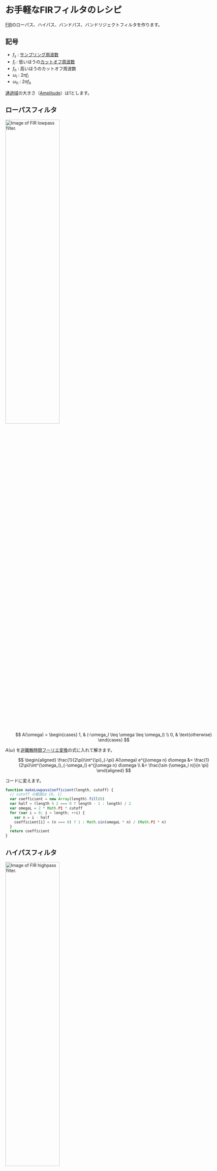 <style>
body {
  max-width: 704px;
  margin: auto;
  padding: 32px 8px;
}

img {
  width: 50%;
}

code {
  overflow-x: scroll;
  overflow-y: hidden;
  white-space: pre;
}

.katex {
  font-size: 1.3em !important;
}
</style>

# お手軽なFIRフィルタのレシピ
[FIR](https://en.wikipedia.org/wiki/Finite_impulse_response)のローパス、ハイパス、バンドパス、バンドリジェクトフィルタを作ります。

## 記号

- $f_{s}$ : [サンプリング周波数](https://en.wikipedia.org/wiki/Sampling_(signal_processing)#Sampling_rate)
- $f_l$ : 低いほうの[カットオフ周波数](https://en.wikipedia.org/wiki/Cutoff_frequency)
- $f_h$ : 高いほうのカットオフ周波数
- $\omega_l$ : $2 \pi f_l$
- $\omega_h$ : $2 \pi f_h$

[通過域](https://en.wikipedia.org/wiki/Passband)の大きさ（[Amplitude](https://en.wikipedia.org/wiki/Amplitude)）は1とします。

## ローパスフィルタ
![Image of FIR lowpass filter.](./img/basics/fir_filter_lowpass.png)

$$
A(\omega) =
\begin{cases}
1, & (-\omega_l \leq \omega \leq \omega_l) \\
0, & \text{otherwise}
\end{cases}
$$

$A(\omega)$ を[逆離散時間フーリエ変換](https://en.wikipedia.org/wiki/Discrete-time_Fourier_transform)の式に入れて解きます。

$$
\begin{aligned}
\frac{1}{2\pi}\int^{\pi}_{-\pi} A(\omega) e^{j\omega n} d\omega
&= \frac{1}{2\pi}\int^{\omega_l}_{-\omega_l} e^{j\omega n} d\omega \\
&= \frac{\sin (\omega_l n)}{n \pi}
\end{aligned}
$$

コードに変えます。

```javascript
function makeLowpassCoefficient(length, cutoff) {
  // cutoff の範囲は [0, 1]
  var coefficient = new Array(length).fill(0)
  var half = (length % 2 === 0 ? length - 1 : length) / 2
  var omegaL = 2 * Math.PI * cutoff
  for (var i = 0; i < length; ++i) {
    var n = i - half
    coefficient[i] = (n === 0) ? 1 : Math.sin(omegaL * n) / (Math.PI * n)
  }
  return coefficient
}
```

## ハイパスフィルタ
![Image of FIR highpass filter.](./img/basics/fir_filter_highpass.png)

$$
A(\omega) =
\begin{cases}
1, & (-\omega_s \leq \omega \leq -\omega_h) \\
1, & (\omega_h \leq \omega \leq \omega_s) \\
0, & \text{otherwise}
\end{cases}
$$

$A(\omega)$ を逆離散時間フーリエ変換の式に入れて解きます。

$$
\begin{aligned}
\frac{1}{2\pi}\int^{\pi}_{-\pi} A(\omega) e^{j\omega n} d\omega
&= \frac{1}{2\pi} \biggl ( \int^{-\omega_h}_{-\pi} e^{j\omega n} d\omega
 + \int^{\pi}_{\omega_h} e^{j\omega n} d\omega \biggr ) \\
&= {{\sin \left(n\,\pi\right)}\over{n\,\pi}}-{{\sin \left(\omega_h\,n\right)}\over{n\,\pi}}
\end{aligned}
$$

コードに変えます。

```javascript
function makeHighpassCoefficient(length, cutoff) {
  // cutoff の範囲は [0, 1]
  var coefficient = new Array(length).fill(0)
  var half = (length % 2 === 0 ? length - 1 : length) / 2
  var omegaH = 2 * Math.PI * cutoff
  for (var i = 0; i < length; ++i) {
    var n = i - half
    coefficient[i] = (n === 0)
      ? 1
      : (Math.sin(Math.PI * n) - Math.sin(omegaH * n)) / (Math.PI * n)
  return coefficient
}
```

## バンドパスフィルタ
![Image of FIR bandpass filter.](./img/basics/fir_filter_bandpass.png)

$$
A(\omega) =
\begin{cases}
1, & (-\omega_h \leq \omega \leq -\omega_l) \\
1, & (\omega_l \leq \omega \leq \omega_h) \\
0, & \text{otherwise}
\end{cases}
$$

$A(\omega)$ を逆離散時間フーリエ変換の式に入れて解きます。

$$
\begin{aligned}
\frac{1}{2\pi}\int^{\pi}_{-\pi} A(\omega) e^{j\omega n} d\omega
&= \frac{1}{2\pi} \biggl ( \int^{-\omega_l}_{-\omega_h} e^{j\omega n} d\omega
 + \int^{\omega_h}_{\omega_l} e^{j\omega n} d\omega \biggr ) \\
&= {{\sin \left(\omega_h\,n\right)}\over{n\,\pi}}-{{\sin \left(\omega_l\,n\right)}\over{n\,\pi}}
\end{aligned}
$$

コードに変えます。

```javascript
function makeBandpassCoefficient(length, low, high) {
  // low, high の範囲は [0, 1]
  var coefficient = new Array(length).fill(0)
  var half = (length % 2 === 0 ? length - 1 : length) / 2
  var twoPi = 2 * Math.PI
  var omegaL = twoPi * low
  var omegaH = twoPi * high
  for (var i = 0; i < length; ++i) {
    var n = i - half
    coefficient[i] = (n === 0)
      ? 1
      : (Math.sin(omegaH * n) - Math.sin(omegaL * n)) / (Math.PI * n)
  return coefficient
}
```

## バンドリジェクトフィルタ
バンドストップフィルタとも呼ばれるようです。

![Image of FIR bandreject filter.](./img/basics/fir_filter_bandreject.png)

$$
A(\omega) =
\begin{cases}
1, &  (-\omega_s \leq \omega \leq -\omega_h) \\
1, & (-\omega_l \leq \omega \leq \omega_l) \\
1, & (\omega_h \leq \omega \leq \omega_s) \\
0, & \text{otherwise}
\end{cases}
$$

$A(\omega)$ を逆離散時間フーリエ変換の式に入れて解きます。

$$
\begin{aligned}
\frac{1}{2\pi}\int^{\pi}_{-\pi} A(\omega) e^{j\omega n} d\omega
&= \frac{1}{2\pi} \biggl ( \int^{-\omega_h}_{-\pi} e^{j\omega n} d\omega
 + \int^{\omega_l}_{-\omega_l} e^{j\omega n} d\omega
 + \int^{\pi}_{\omega_h} e^{j\omega n} d\omega \biggr ) \\
&= {{\sin \left(n\,\pi\right)}\over{n\,\pi}}+{{\sin \left(\omega_l\,n\right)}\over{n\,\pi}}-{{\sin \left(\omega_h\,n\right)}\over{n\,\pi}}
\end{aligned}
$$

コードに変えます。

```javascript
function makeBandrejectCoefficient(length, low, high) {
  // low, high の範囲は [0, 1]
  var coefficient = new Array(length).fill(0)
  var half = (length % 2 === 0 ? length - 1 : length) / 2
  var twoPi = 2 * Math.PI
  var omegaL = twoPi * low
  var omegaH = twoPi * high
  for (var i = 0; i < length; ++i) {
    var n = i - half
    var piN = Math.PI * n
    coefficient[i] = (n === 0)
      ? 1
      : (Math.sin(piN) + Math.sin(omegaL * n) - Math.sin(omegaH * n)) / piN
  return coefficient
}
```

## FIRフィルタのかけ方
まずフィルタをかけるソースを用意します。

```javascript
var audioContext = new AudioContext()
var source = new Array(audioContext.sampleRate)
for (var i = 0; i < source.length; ++i) {
  source[i] = 2.0 * Math.random() - 1.0 // 適当なノイズ。
}
```

FIRフィルタは適切な[窓関数](https://en.wikipedia.org/wiki/Window_function)をかけることで特性が改善します。ここではお手軽でそれなりに特性がいい[Blackman–Harris窓](https://en.wikipedia.org/wiki/Window_function#Blackman%E2%80%93Harris_window)を使います。

```javascript
function blackmanHarrisWindow(length) {
  var window = new Array(length)
  var a0 = 0.35875
  var a1 = 0.48829
  var a2 = 0.14128
  var a3 = 0.01168
  var pi_N1 = Math.PI / (window.length - 1)
  var twopi_N1 = 2 * pi_N1
  var fourpi_N1 = 4 * pi_N1
  var sixpi_N1 = 6 * pi_N1
  for (var n = 0; n < window.length; ++n) {
    window[n] = a0
      - a1 * Math.cos(n * twopi_N1)
      + a2 * Math.cos(n * fourpi_N1)
      - a3 * Math.cos(n * sixpi_N1)
  }
  return window
}
```

フィルタを用意します。

```javascript
var filterLength = 1025
var cutoff = 1000 // Hz
var coefficient = makeLowpassCoefficient(filterLength, cutoff / audioContext.sampleRate)
var filter = blackmanHarrisWindow(filterLength).map((v, i) => v * coefficient[i])
```

[畳み込み（Convolution）](https://en.wikipedia.org/wiki/Convolution)を行ってソースにFIRフィルタをかけます。

```javascript
var destination = new Array(source.length).fill(0)
var buffer = new Array(filter.length).fill(0)
for (var i = 0; i < source.length; ++i) {
  buffer.push(source[i])
  buffer.shift()
  for (var j = 0; j < filter.length; ++j) {
    destination[i] += buffer[j] * filter[j]
  }
}
```

## Computer Algebra System の利用
手で式を解くと間違えることがあるので [Computer Algebra System (CAS)](https://en.wikipedia.org/wiki/Computer_algebra_system) を利用します。

今回のような簡単な式であれば[Wolfram Alpha](https://www.wolframalpha.com/)が便利です。Wolfram Alphaでは数字でない下付き文字が使えないようなので $\omega_l$ を $l$ に置き換えています。以降のCASのコードも同じ置き換えを使います。

```wolfram alpha
(integral e^(i*omega*n) for omega from -l to l) / (2pi)
```

[Maxima](http://maxima.sourceforge.net/)は式の整理について指定する必要があります。コードの `demoivre` で `exp(%i*n)` を `%i * sin(n) + cos(n)` に置き換えています。

```maxima
expand(demoivre(integrate(exp(%i * omega * n) / (2 * pi), omega, -l, l)));
```

[SymPy](http://www.sympy.org/en/index.html)も使えますが少し長めです。 `rewrite(sin)` でオイラーの公式を適用しています。 `n = Symbol('n', positive=True)` が無いとコードの `integrate(...)` を解いてくれません。

```python
# SymPy 1.1.1
from sympy import *
n = Symbol('n', positive=True)
l = Symbol('l')
omega = Symbol('omega')
answer = simplify(integrate(exp(I * omega * n), (omega, -l, l)).rewrite(sin))
pprint(answer)
```

## フィルタ係数の計算について
フィルタ係数は周波数特性を逆離散時間フーリエ変換することで得られます。

$$
\frac{1}{2\pi}\int^{\pi}_{-\pi} A(\omega) e^{j\omega n} d\omega
$$

この逆離散時間フーリエ変換の式に、周波数$f$を対応させて使うときは$\pi{f}/{f_s}$と変換します。

逆離散時間フーリエ変換をするときは$[-f_s,\ f_s]$の範囲を考慮する必要がありますが、ここまでに出てきた周波数特性の図では$[-f_s,\ 0]$の範囲を省略していました。$[-f_s,\ 0]$の範囲での周波数特性は$[0,\ f_s]$の鏡像になっています。

ローパスフィルタを例に見ていきます。

![Image of range [-f_s, f_s] of lowpass frequency responce.](./img/basics/fir_filter_frequency_mirror.png)

[偶関数の積分の性質](https://en.wikipedia.org/wiki/Even_and_odd_functions#Calculus_properties)を利用して式を変形できそうなので試してみます。

$$
\begin{aligned}
\frac{1}{2\pi}\int^{\pi}_{-\pi} A(\omega) e^{j\omega n} d\omega
&= \frac{1}{2\pi}\int^{\omega_l}_{-\omega_l} e^{j\omega n} d\omega \\
&= \frac{2}{2\pi}\int^{\omega_l}_{0} e^{j\omega n} d\omega \\
&= {{\sin \left(\omega_l\,n\right)}\over{n\,\pi}}-{{i\,\cos \left(\omega_l\,n\right)}\over{n\,\pi}}+{{i}\over{n\,\pi}}
\end{aligned}
$$

虚部が出てきました。実部は式を変形をしないときと同じになっています。

念のために定義どおり計算した方がよさそうです。

## その他
式を解かなくても周波数特性を逆離散フーリエ変換すればフィルタは作れます。

フィルタ係数が固定のときは[SciPy](https://www.scipy.org/)や[Octave](https://www.gnu.org/software/octave/)などを使って設計するほうが楽で確実です。

ここで作ったバンドパスフィルタを Banded Waveguides に使おうとしたのですが、切れ味が良すぎてWaveguide間の干渉がほとんど起こらず、面白い音になりませんでした。

## 参考サイト
- [The Ideal Lowpass Filter](https://ccrma.stanford.edu/~jos/sasp/Ideal_Lowpass_Filter.html)
- [Maxima: Expand e to cos and i sin? - Stack Overflow](https://stackoverflow.com/questions/42454464/maxima-expand-e-to-cos-and-i-sin)
